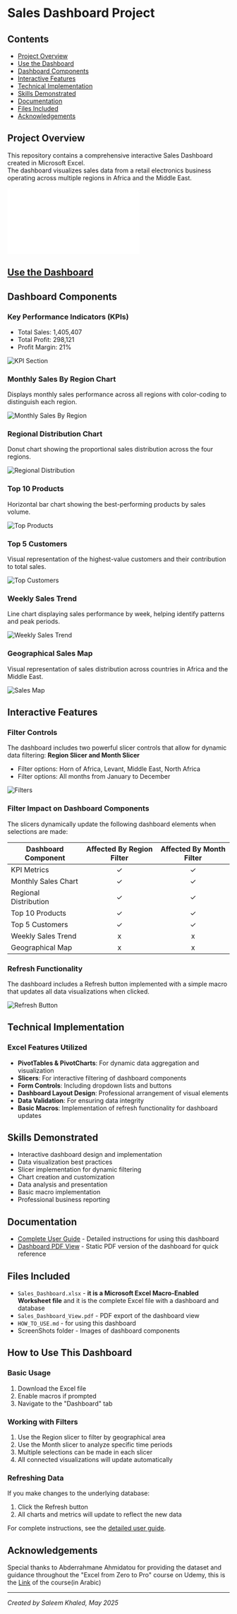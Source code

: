 # Sales Dashboard Project

## Contents
- [Project Overview](#project-overview)
- [Use the Dashboard](#)
- [Dashboard Components](#dashboard-components)
- [Interactive Features](#interactive-features)
- [Technical Implementation](#technical-implementation)
- [Skills Demonstrated](#skills-demonstrated)
- [Documentation](#documentation)
- [Files Included](#files-included)
- [Acknowledgements](#acknowledgements)

## Project Overview
This repository contains a comprehensive interactive Sales Dashboard created in Microsoft Excel.  
The dashboard visualizes sales data from a retail electronics business operating across multiple regions in Africa and the Middle East.

![Use the Dashboard](Sales%20Dashboard.xlsm)

## [Use the Dashboard](Sales%20Dashboard.xlsm)

## Dashboard Components

### Key Performance Indicators (KPIs)
- Total Sales: 1,405,407
- Total Profit: 298,121
- Profit Margin: 21%

![KPI Section](ScreenShots/KPI_section.JPG)

### Monthly Sales By Region Chart
Displays monthly sales performance across all regions with color-coding to distinguish each region.

![Monthly Sales By Region](ScreenShots/Refional_Components.JPG)

### Regional Distribution Chart
Donut chart showing the proportional sales distribution across the four regions.

![Regional Distribution](ScreenShots/Relgional_distribution_chart.JPG)

### Top 10 Products
Horizontal bar chart showing the best-performing products by sales volume.

![Top Products](ScreenShots/Top_products.JPG)

### Top 5 Customers
Visual representation of the highest-value customers and their contribution to total sales.

![Top Customers](ScreenShots/Top_Cutomers.JPG)

### Weekly Sales Trend
Line chart displaying sales performance by week, helping identify patterns and peak periods.

![Weekly Sales Trend](ScreenShots/Weekly_sales.JPG)

### Geographical Sales Map
Visual representation of sales distribution across countries in Africa and the Middle East.

![Sales Map](ScreenShots/Country_sales.JPG)

## Interactive Features

### Filter Controls
The dashboard includes two powerful slicer controls that allow for dynamic data filtering:
 **Region Slicer and Month Slicer**
   - Filter options: Horn of Africa, Levant, Middle East, North Africa
   - Filter options: All months from January to December
     
   ![Filters](ScreenShots/Filters.JPG)

### Filter Impact on Dashboard Components

The slicers dynamically update the following dashboard elements when selections are made:

| Dashboard Component | Affected By Region Filter | Affected By Month Filter |
|---------------------|:-------------------------:|:------------------------:|
| KPI Metrics         | ✓                         | ✓                        |
| Monthly Sales Chart | ✓                         | ✓                        |
| Regional Distribution| ✓                        | ✓                        |
| Top 10 Products     | ✓                         | ✓                        |
| Top 5 Customers     | ✓                         | ✓                        |
| Weekly Sales Trend  | x                         | x                        |
| Geographical Map    | x                         | x                        |

### Refresh Functionality
The dashboard includes a Refresh button implemented with a simple macro that updates all data visualizations when clicked.

![Refresh Button](ScreenShots/Refresh_button.JPG)

## Technical Implementation

### Excel Features Utilized
- **PivotTables & PivotCharts**: For dynamic data aggregation and visualization
- **Slicers**: For interactive filtering of dashboard components
- **Form Controls**: Including dropdown lists and buttons
- **Dashboard Layout Design**: Professional arrangement of visual elements
- **Data Validation**: For ensuring data integrity
- **Basic Macros**: Implementation of refresh functionality for dashboard updates

## Skills Demonstrated
- Interactive dashboard design and implementation
- Data visualization best practices
- Slicer implementation for dynamic filtering
- Chart creation and customization
- Data analysis and presentation
- Basic macro implementation
- Professional business reporting

## Documentation
- [Complete User Guide](HOW_TO_USE.md) - Detailed instructions for using this dashboard
- [Dashboard PDF View](Sales_Dashboard_veiw.pdf) - Static PDF version of the dashboard for quick reference

## Files Included
- `Sales_Dashboard.xlsx` - **it is a Microsoft Excel Macro-Enabled Worksheet file** and it is the complete Excel file with a dashboard and database
- `Sales_Dashboard_View.pdf` - PDF export of the dashboard view
- `HOW_TO_USE.md` - for using this dashboard
- ScreenShots folder - Images of dashboard components

## How to Use This Dashboard

### Basic Usage
1. Download the Excel file
2. Enable macros if prompted
3. Navigate to the "Dashboard" tab

### Working with Filters
1. Use the Region slicer to filter by geographical area
2. Use the Month slicer to analyze specific time periods
3. Multiple selections can be made in each slicer
4. All connected visualizations will update automatically

### Refreshing Data
If you make changes to the underlying database:
1. Click the Refresh button
2. All charts and metrics will update to reflect the new data

For complete instructions, see the [detailed user guide](HOW_TO_USE.md).

## Acknowledgements
Special thanks to Abderrahmane Ahmidatou for providing the dataset and guidance throughout the "Excel from Zero to Pro" course on Udemy, this is the [Link](https://www.udemy.com/course/excel-from-zero-to-pro/?couponCode=CP130525) of the course(in Arabic)

---
*Created by Saleem Khaled, May 2025*

